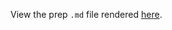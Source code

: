 View the prep `.md` file rendered [here](https://github.com/OHI-Science/bhi/blob/draft/baltic2015/prep/CW/trash/tra_prep.md).
